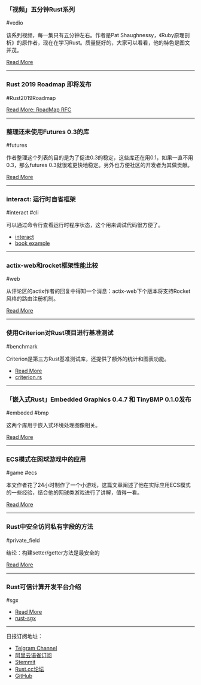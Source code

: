 ### 「视频」五分钟Rust系列

#vedio

该系列视频，每一集只有五分钟左右。作者是Pat Shaughnessy，《Ruby原理剖析》的原作者，现在在学习Rust。质量挺好的，大家可以看看，他的特色是图文并茂。

[Read More](https://www.youtube.com/channel/UCVgTakRms47ldJIb05JFkQw)

---

### Rust 2019 Roadmap 即将发布

#Rust2019Roadmap

[Read More: RoadMap RFC](https://github.com/rust-lang/rfcs/pull/2657)

---

### 整理还未使用Futures 0.3的库

#futures

作者整理这个列表的目的是为了促进0.3的稳定，这些库还在用0.1，如果一直不用0.3，那么futures 0.3就很难更快地稳定。另外也方便社区的开发者为其做贡献。

[Read More](https://www.reddit.com/r/rust/comments/aygqrg/libraries_missing_for_futures_03/)

---

### interact: 运行时自省框架

#interact #cli

可以通过命令行查看运行时程序状态，这个用来调试代码很方便了。

- [interact](https://github.com/interact-rs/interact)
- [book example](https://interact-rs.github.io/interact/book/examples/actix.html)

---

### actix-web和rocket框架性能比较

#web

从评论区的actix作者的回复中得知一个消息：actix-web下个版本将支持Rocket风格的路由注册机制。

[Read More](https://www.reddit.com/r/rust/comments/aybr4e/rocket_and_actix_web_benchmark/)

---

### 使用Criterion对Rust项目进行基准测试

#benchmark

Criterion是第三方Rust基准测试库，还提供了额外的统计和图表功能。

- [Read More](https://medium.com/@yamafaktory/rust-benchmarking-with-criterion-on-travis-ci-%EF%B8%8F-8b54d321e05)
- [criterion.rs](https://github.com/bheisler/criterion.rs)

---

### 「嵌入式Rust」Embedded Graphics 0.4.7 和 TinyBMP 0.1.0发布

#embeded #bmp

这两个库用于嵌入式环境处理图像相关。

[Read More](https://wapl.es/rust/2019/03/04/embedded-graphics-0.4.7-bmp-support.html)

---

### ECS模式在网球游戏中的应用

#game #ecs

本文作者花了24小时制作了一个小游戏，这篇文章阐述了他在实际应用ECS模式的一些经验，结合他的网球类游戏进行了讲解，值得一看。

[Read More](http://iolivia.me/posts/entity-component-system-explained/)

---

### Rust中安全访问私有字段的方法

#private_field

结论：构建setter/getter方法是最安全的

[Read More](https://blog.knoldus.com/safe-way-to-access-private-fields-in-rust/)

---

### Rust可信计算开发平台介绍

#sgx

- [Read More](https://edp.fortanix.com/)
- [rust-sgx](https://github.com/fortanix/rust-sgx)

---

日报订阅地址：

- [Telgram Channel](https://t.me/rust_daily_news )
- [阿里云语雀订阅](https://www.yuque.com/chaosbot/rustnews)
- [Stemmit](https://steemit.com/@blackanger)
- [Rust.cc论坛](https://rust.cc)
- [GitHub](https://github.com/RustStudy/rust_daily_news)